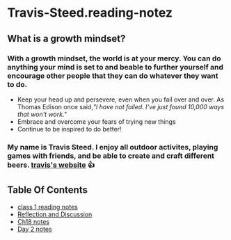 # Travis-Steed.reading-notez
## What is a growth mindset?
### With a growth mindset, the world is at your mercy. You can do anything your mind is set to and beable to further yourself and encourage other people that they can do whatever they want to do. ###
  * Keep your head up and persevere, even when you fail over and over. As Thomas Edison once said,*"I have not failed. I've just found 10,000 ways that won't work."*
  * Embrace and overcome your fears of trying new things
  * Continue to be inspired to do better!
### My name is Travis Steed. I enjoy all outdoor activites, playing games with friends, and be able to create and craft different beers. [travis's website](https://github.com/tsteed1/reading-notez/edit/master/README.md) :+1:
## Table Of Contents
- [class 1 reading notes](class1.md)
- [Reflection and Discussion](Reflection-Discussion.md)
- [Ch18 notes](Ch18-Process&Design.md)
- [Day 2 notes](Day-2Notes.md)